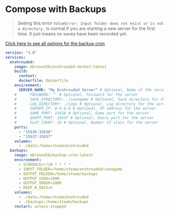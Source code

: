 # Compose with Backups

> Seeing this error `ValueError: Input folder does not exist or is not a directory.` is normal if you are starting a new server for the first time.
> It just means no saves have been recorded yet. 

[Click here to see all options for the backup cron](https://github.com/mbround18/backup-docker)

```yaml
version: "3.8"
services:
  enshrouded:
    image: mbround18/enshrouded-docker:latest
    build:
      context: .
      dockerfile: Dockerfile
    environment:
      SERVER_NAME: "My Enshrouded Server" # Optional, Name of the server
    #      PASSWORD: "" # Optional, Password for the server
    #      SAVE_DIRECTORY: ./savegame # Optional, Save directory for the game
    #      LOG_DIRECTORY: ./logs # Optional, Log directory for the server
    #      SERVER_IP: 0.0.0.0 # Optional, IP address for the server
    #      GAME_PORT: 15636 # Optional, Game port for the server
    #      QUERY_PORT: 15637 # Optional, Query port for the server
    #      SLOT_COUNT: 16 # Optional, Number of slots for the server
    ports:
      - "15636:15636"
      - "15637:15637"
    volumes:
      - ./data:/home/steam/enshrouded
  backups:
    image: mbround18/backup-cron:latest
    environment:
      - SCHEDULE=*/10 * * * *
      - INPUT_FOLDER=/home/steam/enshrouded/savegame
      - OUTPUT_FOLDER=/home/steam/backups
      - OUTPUT_USER=1000
      - OUTPUT_GROUP=1000
      - KEEP_N_DAYS=5
    volumes:
      - ./data:/home/steam/enshrouded
      - ./backups:/home/steam/backups
    restart: unless-stopped
```
